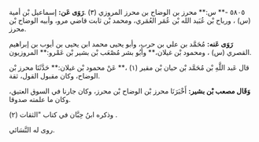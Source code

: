 ٥٨٠٥ -** س:** محرز بن الوضاح بن محرز المروزي (٣) .**رَوَى عَن:** إسماعيل بْن أمية (س) ، ورباح بْن عُبَيد الله بْن عُمَر العُمَري، ومحمد بْن ثابت قاضي مرو، وأبيه الوضاح بْن محرز.

**رَوَى عَنه:** مُحَمَّد بن علي بن حرب، وأبو يحيى محمد ابن يحيى بن أيوب بن إبراهيم القصري (س) ، ومحمود بْن غيلان،** وأَبُو بشر مُصْعَب بْن بشير بْن عَمْرو:** المروزيون.

قال عَبد اللَّهِ بْن مُحَمَّد بْن حيان بْن مقير (١) ،** عَنْ محمود بْن غيلان:** حَدَّثَنَا محرز بْن الوضاح، وكان مقبول القول، ثقة.

**وَقَال مصعب بْن بشير:** أَخْبَرَنَا محرز بْن الوضاح بْن محرز، وكان جارنا في السوق العتيق، وكان ما علمته صدوقا.

وذكره ابنُ حِبَّان في كتاب "الثقات (٢) .

روى له النَّسَائي.